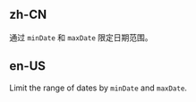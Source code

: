 ## zh-CN

通过 `minDate` 和 `maxDate` 限定日期范围。

## en-US

Limit the range of dates by `minDate` and `maxDate`.
